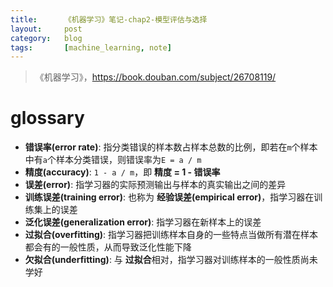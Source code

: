 ```yaml
---
title:      《机器学习》笔记-chap2-模型评估与选择
layout:     post
category:   blog
tags:       [machine_learning, note]
---
```


>《机器学习》，https://book.douban.com/subject/26708119/

# glossary

* **错误率(error rate)**: 指分类错误的样本数占样本总数的比例，即若在`m`个样本中有`a`个样本分类错误，则错误率为`E = a / m`
* **精度(accuracy)**: `1 - a / m`，即 **精度 = 1 - 错误率**
* **误差(error)**: 指学习器的实际预测输出与样本的真实输出之间的差异
* **训练误差(training error)**: 也称为 **经验误差(empirical error)**，指学习器在训练集上的误差
* **泛化误差(generalization error)**: 指学习器在新样本上的误差
* **过拟合(overfitting)**: 指学习器把训练样本自身的一些特点当做所有潜在样本都会有的一般性质，从而导致泛化性能下降
* **欠拟合(underfitting)**: 与 **过拟合**相对，指学习器对训练样本的一般性质尚未学好